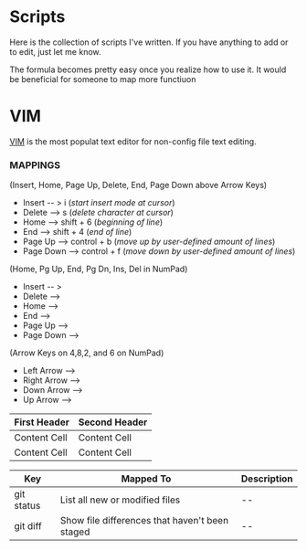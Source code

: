 # Scripts

Here is the collection of scripts I've written. If you have anything to add or to edit, just let me know.

The formula becomes pretty easy once you realize how to use it. It would be beneficial for someone to map more functiuon


# VIM

[VIM](https://en.wikipedia.org/wiki/Vim_(text_editor)) is the most populat text editor for non-config file text editing. 

### MAPPINGS
(Insert, Home, Page Up, Delete, End, Page Down above Arrow Keys)
- Insert -- > i   (*start insert mode at cursor*)
- Delete --> s    (*delete character at cursor*)
- Home --> shift + 6  (*beginning of line*)
- End --> shift + 4   (*end of line*)
- Page Up --> control + b   (*move up by user-defined amount of lines*) 
- Page Down --> control + f  (*move down by user-defined amount of lines*) 

(Home, Pg Up, End, Pg Dn, Ins, Del in NumPad)
- Insert -- > 
- Delete --> 
- Home --> 
- End --> 
- Page Up --> 
- Page Down --> 

(Arrow Keys on 4,8,2, and 6 on NumPad)
- Left Arrow -->     
- Right Arrow -->
- Down Arrow -->
- Up Arrow --> 


| First Header  | Second Header |
| ------------- | ------------- |
| Content Cell  | Content Cell  |
| Content Cell  | Content Cell  |

| Key | Mapped To | Description |
| --- | --- | -- |
| git status | List all new or modified files | -- |
| git diff | Show file differences that haven't been staged | -- |
